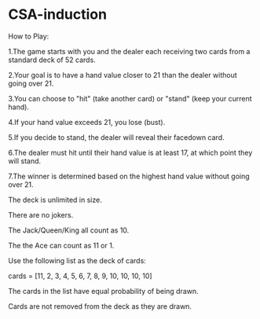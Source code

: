 # CSA-induction
How to Play:

1.The game starts with you and the dealer each receiving two cards from a standard deck of 52 cards.

2.Your goal is to have a hand value closer to 21 than the dealer without going over 21.

3.You can choose to "hit" (take another card) or "stand" (keep your current hand).

4.If your hand value exceeds 21, you lose (bust).

5.If you decide to stand, the dealer will reveal their facedown card.

6.The dealer must hit until their hand value is at least 17, at which point they will stand.

7.The winner is determined based on the highest hand value without going over 21.

The deck is unlimited in size.

There are no jokers. 

The Jack/Queen/King all count as 10.

The the Ace can count as 11 or 1.

Use the following list as the deck of cards:

cards = [11, 2, 3, 4, 5, 6, 7, 8, 9, 10, 10, 10, 10]

The cards in the list have equal probability of being drawn.

Cards are not removed from the deck as they are drawn.
